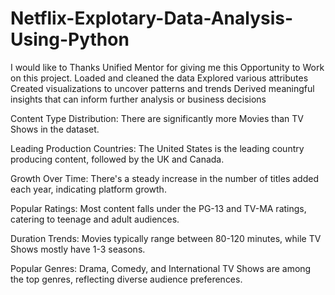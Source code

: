 # Netflix-Explotary-Data-Analysis-Using-Python

I would like to Thanks Unified Mentor for giving me this Opportunity to Work on this project. 
Loaded and cleaned the data
Explored various attributes
Created visualizations to uncover patterns and trends
Derived meaningful insights that can inform further analysis or business decisions

Content Type Distribution: There are significantly more Movies than TV Shows in the dataset.

Leading Production Countries: The United States is the leading country producing content, followed by the UK and Canada.

Growth Over Time: There's a steady increase in the number of titles added each year, indicating platform growth.

Popular Ratings: Most content falls under the PG-13 and TV-MA ratings, catering to teenage and adult audiences.

Duration Trends: Movies typically range between 80-120 minutes, while TV Shows mostly have 1-3 seasons.

Popular Genres: Drama, Comedy, and International TV Shows are among the top genres, reflecting diverse audience preferences.
